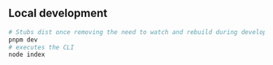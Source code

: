 ## Local development

```bash
# Stubs dist once removing the need to watch and rebuild during development
pnpm dev
# executes the CLI
node index
```
